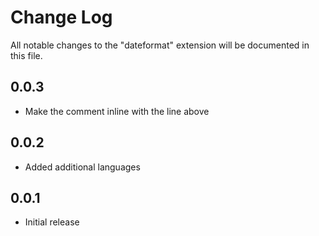 # Change Log

All notable changes to the "dateformat" extension will be documented in this file.

## 0.0.3

- Make the comment inline with the line above

## 0.0.2

- Added additional languages

## 0.0.1

- Initial release
